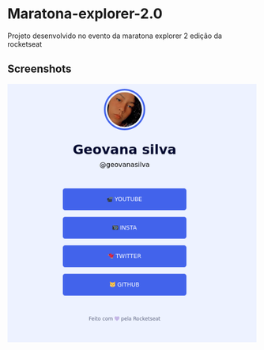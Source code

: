 # Maratona-explorer-2.0

Projeto desenvolvido no evento da maratona explorer 2 edição da rocketseat

## Screenshots

![App Screenshot](./assets/imagem.png)
